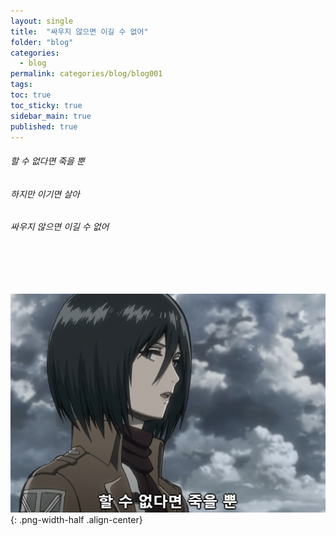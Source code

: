 ```yaml
---
layout: single
title:  "싸우지 않으면 이길 수 없어"
folder: "blog"
categories:
  - blog
permalink: categories/blog/blog001
tags: 
toc: true
toc_sticky: true
sidebar_main: true
published: true
---
```


<h6>할 수 없다면 죽을 뿐</h6>
<h6>하지만 이기면 살아</h6>
<h6>싸우지 않으면 이길 수 없어</h6>
<br><br><br>

![png](/assets/blog/mikasa.png){: .png-width-half .align-center}